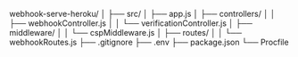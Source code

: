 


webhook-serve-heroku/
│
├── src/
│   ├── app.js
│   ├── controllers/
│   │   ├── webhookController.js
│   │   └── verificationController.js
│   ├── middleware/
│   │   └── cspMiddleware.js
│   ├── routes/
│   │   └── webhookRoutes.js
├── .gitignore
├── .env
├── package.json
└── Procfile